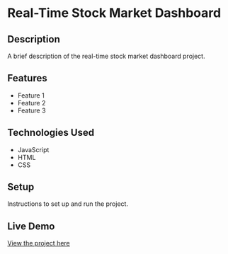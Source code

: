 # Real-Time Stock Market Dashboard

## Description

A brief description of the real-time stock market dashboard project.

## Features

- Feature 1
- Feature 2
- Feature 3

## Technologies Used

- JavaScript
- HTML
- CSS

## Setup

Instructions to set up and run the project.

## Live Demo

[View the project here](https://deepakkumar55.github.io/200-JAVASCRIPT-PROJECT/135-135-real_time_stock_market_dashboard/)
